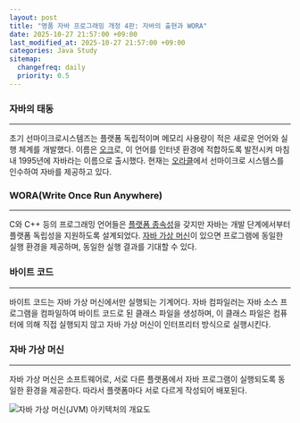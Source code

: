 ```yaml
---
layout: post
title: "명품 자바 프로그래밍 개정 4판: 자바의 출현과 WORA"
date: 2025-10-27 21:57:00 +09:00
last_modified_at: 2025-10-27 21:57:00 +09:00
categories: Java Study
sitemap:
  changefreq: daily
  priority: 0.5
---
```


### 자바의 태동
---
 초기 선마이크로시스템즈는 플랫폼 독립적이며 메모리 사용량이 적은 새로운 언어와 실행 체계를 개발했다. 이름은 [오크][1]로, 이 언어를 인터넷 환경에 적합하도록 발전시켜 마침내 1995년에 자바라는 이름으로 출시했다. 현재는 [오라클][2]에서 선마이크로 시스템스를 인수하여 자바를 제공하고 있다.

### WORA(Write Once Run Anywhere)
---
 C와 C++ 등의 프로그래밍 언어들은 [플랫폼 종속성][3]을 갖지만 자바는 개발 단계에서부터 플랫폼 독립성을 지원하도록 설계되었다. [자바 가상 머신][4]이 있으면 프로그램에 동일한 실행 환경을 제공하며, 동일한 실행 결과를 기대할 수 있다.

### 바이트 코드
---
 바이트 코드는 자바 가상 머신에서만 실행되는 기계어다. 자바 컴파일러는 자바 소스 프로그램을 컴파일하여 바이트 코드로 된 클래스 파일을 생성하며, 이 클래스 파일은 컴퓨터에 의해 직접 실행되지 않고 자바 가상 머신이 인터프리터 방식으로 실행시킨다.

### 자바 가상 머신
---
 자바 가상 머신은 소프트웨어로, 서로 다른 플랫폼에서 자바 프로그램이 실행되도록 동일한 환경을 제공한다. 따라서 플랫폼마다 서로 다르게 작성되어 배포된다.

![자바 가상 머신(JVM) 아키텍처의 개요도](https://drive.google.com/thumbnail?id=17fSDXf9ZSvvmuEboaeSrtU40T6sQ4crB&sz=w1000)

 [1]: https://ko.wikipedia.org/wiki/%EC%9E%90%EB%B0%94_(%ED%94%84%EB%A1%9C%EA%B7%B8%EB%9E%98%EB%B0%8D_%EC%96%B8%EC%96%B4) "선마이크로시스템즈 사무실 앞의 참나무에서 따온 이름이다."
 [2]: https://www.oracle.com/kr/ "미국의 소프트웨어 기업 중 하나다."
 [3]: https://en.wikipedia.org/wiki/Low-level_programming_language "플랫폼 종속성을 가진 프로그래밍 언어는 보통 C#의 CLR, Java의 JVM과 같이 실행 환경이 달라도 동일 실행 결과를 보장하는 기능을 지원하지 않는다."
 [4]: https://ko.wikipedia.org/wiki/%EC%9E%90%EB%B0%94_%EA%B0%80%EC%83%81_%EB%A8%B8%EC%8B%A0 "일명 JVM(Java Virtual Machine)으로 불리며, 바이트 코드를 실행할 수 있는 주체다."